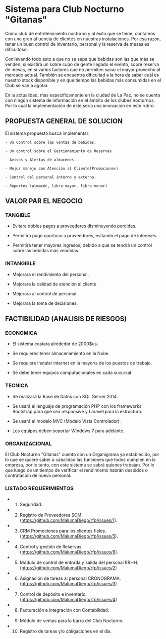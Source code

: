# Sistema para Club Nocturno "Gitanas"

 Como club de entretenimiento nocturno y al éxito que se tiene, contamos con una gran afluencia de clientes en nuestras instalaciones. Por esa razón, tener un buen control de inventario, personal y la reserva de mesas es dificultoso.

 Conllevando todo esto a que no se sepa que bebidas son las que más se venden, si existirá un sobre cupo de gente llegado el evento, sobre reserva de mesas, en si varios factores que no permiten sacar el mayor provecho al mercado actual. También se encuentra dificultad a la hora de saber cuál es nuestro stock disponible y en que tiempo las bebidas más consumidas en el Club se van a agotar.

 En la actualidad, mas específicamente en la ciudad de La Paz, no se cuenta con ningún sistema de información en el ámbito de los clubes nocturnos. Por lo cual la implementación de este sería una innovación en este rubro.


## PROPUESTA GENERAL DE SOLUCION

El sistema propuesto busca implementar:

	- Un Control sobre las ventas de bebidas.

	- Un control sobre el Gestionamiento de Reservas 

	- Avisos y Alertas de almacenes.

	- Mejor manejo con Atención al Cliente(Promociones) 

	- Control del personal interno y externo.
	
	- Reportes (almacén, libro mayor, libro menor)


## VALOR PAR EL NEGOCIO

### TANGIBLE

 - Evitara dobles pagos a proveedores disminuyendo perdidas.

 - Permitirá pago oportuno a proveedores, evitando el pago de intereses.

 - Permitirá tener mayores ingresos, debido a que se tendrá un control sobre las bebidas más vendidas.
 
### INTANGIBLE

 - Mejorara el rendimiento del personal.

 - Mejorara la calidad de atención al cliente.
 
 - Mejorara al control de personal.
 
 - Mejorara la toma de decisiones.


## FACTIBILIDAD (ANALISIS DE RIESGOS)

### ECONOMICA

 - El sistema costara alrededor de 2000$us.

 - Se requieres tener almacenamiento en la Nube. 

 - Se requiere instalar internet en la mayoría de los puestos de trabajo.

 - Se debe tener equipos computacionales en cada sucursal.

 
### TECNICA

 - Se realizará la Base de Datos con SQL Server 2014.

 - Se usará el lenguaje de programación PHP con los frameworks Bootstrap para que sea responsive y Laravel para la estructura.

 - Se usará el modelo MVC (Modelo Vista Controlador).

 - Los equipos deben soportar Windows 7 para adelante. 


### ORGANIZACIONAL

 El Club Nocturno "Gitanas" cuenta con un Organigrama ya establecido, por lo que se quiere saber a cabalidad las funciones que todos cumplen en la empresa, por lo tanto, con este sistema se sabrá quienes trabajan. Por lo que luego de un tiempo de verificar el rendimiento habrán despidos o contratación de nuevo personal.
  
 
### LISTADO REQUERIMIENTOS

- 1. Seguridad.

- 2. Registro de Proveedores SCM.
  (https://github.com/MalumaDiego/rfp/issues/1).

- 3. CRM Promociones para los clientes fieles.
  (https://github.com/MalumaDiego/rfp/issues/5).

- 4. Control y gestión de Reservas.
  (https://github.com/MalumaDiego/rfp/issues/6).

- 5. Módulo de control de entrada y salida del personal RRHH.
  (https://github.com/MalumaDiego/rfp/issues/2)

- 6. Asignación de tareas al personal CRONOGRAMA.
  (https://github.com/MalumaDiego/rfp/issues/3)

- 7. Control de depósito e inventario.
  (https://github.com/MalumaDiego/rfp/issues/4)

- 8. Facturación e integración con Contabilidad.

- 9. Módulo de ventas para la barra del Club Nocturno.

- 10. Registro de tareas y/o obligaciones en el día.
